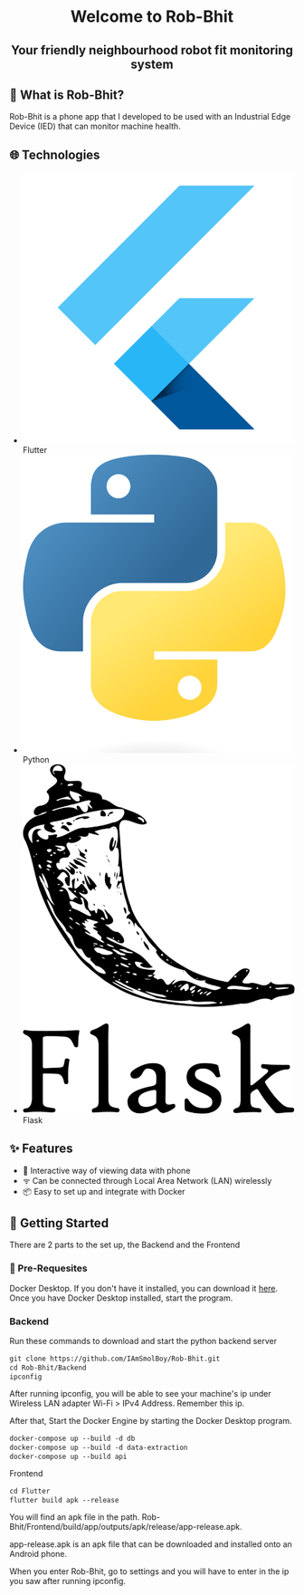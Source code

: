 <h1 id="title" align="center">Welcome to Rob-Bhit</h1>
<h2 id="subtitle" align="center">Your friendly neighbourhood robot fit monitoring system</h3>

## 🤖 What is Rob-Bhit?

Rob-Bhit is a phone app that I developed to be used with an Industrial Edge Device (IED) that can monitor machine health.

## 🌐 Technologies

- ![Flutter](assets/md/image.png) Flutter
- ![Python](assets/md/image-1.png) Python
- ![Flask](assets/md/image-2.png) Flask

## ✨ Features

- 📱 Interactive way of viewing data with phone
- ᯤ Can be connected through Local Area Network (LAN) wirelessly
- 📦 Easy to set up and integrate with Docker

## 🚀 Getting Started

There are 2 parts to the set up, the Backend and the Frontend

### 📝 Pre-Requesites

Docker Desktop. If you don't have it installed, you can download it <a href="https://www.docker.com/products/docker-desktop/">here</a>. Once you have Docker Desktop installed, start the program.

### Backend

Run these commands to download and start the python backend server
```
git clone https://github.com/IAmSmolBoy/Rob-Bhit.git
cd Rob-Bhit/Backend
ipconfig
```
<p>After running ipconfig, you will be able to see your machine's ip under Wireless LAN adapter Wi-Fi > IPv4 Address. Remember this ip.</p>
After that, Start the Docker Engine by starting the Docker Desktop program.

```
docker-compose up --build -d db
docker-compose up --build -d data-extraction
docker-compose up --build api
```

Frontend

```
cd Flutter
flutter build apk --release
```

You will find an apk file in the path. Rob-Bhit/Frontend/build/app/outputs/apk/release/app-release.apk.
<p>app-release.apk is an apk file that can be downloaded and installed onto an Android phone.</p>
<p>When you enter Rob-Bhit, go to settings and you will have to enter in the ip you saw after running ipconfig.</p>

<link rel=“stylesheet” type=“text/css” href=”Rob-Bhit/assets/md/README.css”>
